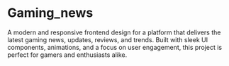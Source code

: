# Gaming_news
A modern and responsive frontend design for a platform that delivers the latest gaming news, updates, reviews, and trends. Built with sleek UI components, animations, and a focus on user engagement, this project is perfect for gamers and enthusiasts alike.
